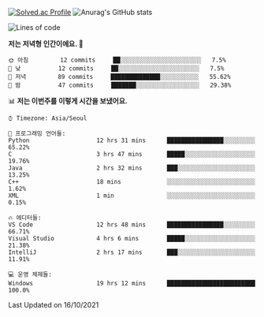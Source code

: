 

<!--
**PungwonLee/PungwonLee** is a ✨ _special_ ✨ repository because its `README.md` (this file) appears on your GitHub profile.

Here are some ideas to get you started:

- 🔭 I’m currently working on ...
- 🌱 I’m currently learning ...
- 👯 I’m looking to collaborate on ...
- 🤔 I’m looking for help with ...
- 💬 Ask me about ...
- 📫 How to reach me: ...
- 😄 Pronouns: ...
- ⚡ Fun fact: ...
-->
[![Solved.ac Profile](http://mazassumnida.wtf/api/v2/generate_badge?boj=vnddnjs00)](https://solved.ac/vnddnjs00/)
![Anurag's GitHub stats](https://github-readme-stats.vercel.app/api?username=PungwonLee&show_icons=true&theme=radical)
<!--START_SECTION:waka-->
![Lines of code](https://img.shields.io/badge/%EC%A0%80%EB%8A%94%20%EC%97%AC%ED%83%9C%EA%B9%8C%EC%A7%80%20-75512%20%EC%A4%84%EC%9D%98%20%EC%BD%94%EB%93%9C%EB%A5%BC%20%EC%9E%91%EC%84%B1%ED%96%88%EC%96%B4%EC%9A%94.-blue)

**저는 저녁형 인간이에요. 🦉** 

```text
🌞 아침         12 commits     ██░░░░░░░░░░░░░░░░░░░░░░░   7.5% 
🌆 낮　         12 commits     ██░░░░░░░░░░░░░░░░░░░░░░░   7.5% 
🌃 저녁         89 commits     ██████████████░░░░░░░░░░░   55.62% 
🌙 밤　         47 commits     ███████░░░░░░░░░░░░░░░░░░   29.38%

```


📊 **저는 이번주를 이렇게 시간을 보냈어요.** 

```text
⌚︎ Timezone: Asia/Seoul

💬 프로그래밍 언어들: 
Python                   12 hrs 31 mins      ████████████████░░░░░░░░░   65.22% 
C                        3 hrs 47 mins       █████░░░░░░░░░░░░░░░░░░░░   19.76% 
Java                     2 hrs 32 mins       ███░░░░░░░░░░░░░░░░░░░░░░   13.25% 
C++                      18 mins             ░░░░░░░░░░░░░░░░░░░░░░░░░   1.62% 
XML                      1 min               ░░░░░░░░░░░░░░░░░░░░░░░░░   0.15%

🔥 에디터들: 
VS Code                  12 hrs 48 mins      ████████████████░░░░░░░░░   66.71% 
Visual Studio            4 hrs 6 mins        █████░░░░░░░░░░░░░░░░░░░░   21.38% 
IntelliJ                 2 hrs 17 mins       ███░░░░░░░░░░░░░░░░░░░░░░   11.91%

💻 운영 체제들: 
Windows                  19 hrs 12 mins      █████████████████████████   100.0%

```


 Last Updated on 16/10/2021
<!--END_SECTION:waka-->
